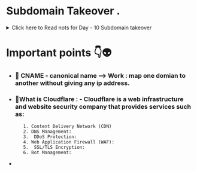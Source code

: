# **Subdomain Takeover** .


<details> 
   <summary>Click here to Read nots for Day - 10 Subdomain takeover</summary>

### defronix. com
### help.defronix.com -
### Github, Google Cloud, Amazon Cloud, unbounce, Azure, Netlify (To
### host some services on these 3rd party cloud services.)
### help.defronix.com = Reach to Github Service
### (redirection) + service showcase/ result

* # 🚀 CNAME - canonical name --> Work : map one domian to another without giving any ip address.
 


* # 🚀**What is Cloudflare**

<details>
<summary>Click to Read about Cloudflare</summary>

---

Cloudflare is a web infrastructure and website security company that provides services such as:

1. **Content Delivery Network (CDN):**
   - Speeds up website loading by caching content on servers located worldwide.
   - Ensures faster delivery of content to users based on their geographic location.

2. **DNS Management:**
   - Offers fast and reliable Domain Name System (DNS) services.
   - Helps manage domain records efficiently.

3. **DDoS Protection:**
   - Protects websites from Distributed Denial-of-Service (DDoS) attacks by filtering malicious traffic.

4. **Web Application Firewall (WAF):**
   - Blocks malicious traffic and protects websites from vulnerabilities like SQL injection and cross-site scripting (XSS).

5. **SSL/TLS Encryption:**
   - Provides free SSL certificates to secure websites with HTTPS.

6. **Load Balancing:**
   - Distributes traffic across multiple servers to ensure high availability and reliability.

7. **Bot Management:**
   - Identifies and mitigates harmful bot traffic while allowing good bots.

Cloudflare is widely used by websites to enhance performance, security, and reliability. It acts as a reverse proxy, sitting between the user and the server, to filter traffic and optimize delivery.

---

</details>


   


---


* # Notes on Subdomain Takeover - Steps, Commands, and Tools

#### **1. Introduction to Subdomain Takeover**
- Subdomain Takeover occurs when a subdomain points to a third-party service (e.g., GitHub, AWS) that is no longer in use, but the DNS entry (CNAME record) still exists. 
- A hacker can claim the abandoned service and take control of the subdomain .

---

#### **2. Steps to Identify and Exploit Subdomain Takeover**

1. **Reconnaissance**
   - Enumerate subdomains using tools like `Sublist3r`, `Amass`, or `Subfinder`.
   - Use the `dig` command to check DNS records:
     ```bash
     dig <subdomain> CNAME
     ```
     Look for CNAME entries pointing to third-party services .

2. **Check for Vulnerabilities**
   - Visit the subdomain in a browser or use tools to check for a **404 error page** or similar error messages indicating the service is unclaimed.
   - Example: GitHub's 404 error page might state, *"There isn't a GitHub Pages site here"* .

3. **Claim the Service**
   - If the service is unclaimed, create an account on the respective platform (e.g., AWS S3, GitHub Pages).
   - Use the subdomain name as the identifier (e.g., bucket name for AWS S3).
   - Upload a file (e.g., `index.html`) to confirm the takeover .

---

#### **3. Commands and Tools**

1. **Using `dig` Command**
   - To check DNS records:
     ```bash
     dig <subdomain> CNAME
     ```

2. **Using Tools for Automation**
   - **Subjack**: Scans subdomains for takeover vulnerabilities.
     ```bash
     subjack -w <subdomain_list.txt> -t 100 -ssl -v
     ```
   - **Subzy**: Detects subdomain takeover vulnerabilities.
     - Install:
       ```bash
       go install github.com/lukasikic/subzy@latest
       ```
     - Run:
       ```bash
       subzy run -targets <subdomain_list.txt>
       ```

3. **Manual Verification**
   - Use `dig` to confirm CNAME entries.
   - Visit the subdomain to check for error messages .

4. **Combining Subdomain Lists**
   - Combine multiple subdomain lists into one:
     ```bash
     cat file1.txt file2.txt | anew > final_list.txt
     ```

5. **Exploiting AWS S3 Bucket**
   - Create a bucket with the subdomain name:
     ```bash
     aws s3api create-bucket --bucket <subdomain_name> --region <region>
     ```
   - Upload an `index.html` file:
     ```bash
     aws s3 cp index.html s3://<subdomain_name>
     ```
   - Enable static website hosting .

---

#### **4. Tools Overview**

1. **Subzy**
   - Detects subdomain takeover vulnerabilities using fingerprint matching.
   - Install via Go and run commands to scan subdomains .

2. **Subjack**
   - Scans for subdomain takeover vulnerabilities and checks for unclaimed services .

3. **Nuclei**
   - A powerful tool for automated vulnerability scanning.
   - Install and use templates for subdomain takeover:
     ```bash
     nuclei -t subdomain-takeover-templates -l <subdomain_list.txt>
     ```

4. **Anew**
   - Combines and deduplicates subdomain lists .

---

#### **5. Key Points**
- Always verify results manually to avoid false positives.
- Use tools like `Subzy` and `Subjack` for automation but confirm findings using `dig` and browser checks.
- Ensure ethical use of these techniques and obtain proper permissions before testing .



</details>



# Important points 👇👽

* ### 🚀 CNAME - canonical name --> Work : map one domian to another without giving any ip address.
* ### 🚀What is Cloudflare : - **Cloudflare is a web infrastructure and website security company that provides services such as:**
         1. Content Delivery Network (CDN)
         2. DNS Management:
         3.  DDoS Protection:
         4. Web Application Firewall (WAF):
         5.  SSL/TLS Encryption:
         6. Bot Management:
  
* 












